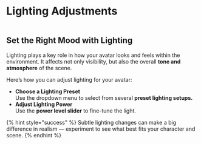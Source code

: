 # Lighting Adjustments

<figure><img src="https://lh7-rt.googleusercontent.com/docsz/AD_4nXcyfUv4zNGTwrmoAUK1wrsBcK0R0AkHrzGC4tT6lqcjQQimCX8p9vxV0o8h0TFIXEO_XNJHsU2BSvQZp94P5id_fAVX87vmIYCx_ebVFJFhbYTvCnQ6vGiYdcW00VLXtqRJivQ3?key=UBmSq8Y7gM25yDvVwPYY7g" alt=""><figcaption></figcaption></figure>

## Set the Right Mood with Lighting

Lighting plays a key role in how your avatar looks and feels within the environment. It affects not only visibility, but also the overall **tone and atmosphere** of the scene.

Here’s how you can adjust lighting for your avatar:

* **Choose a Lighting Preset**\
  Use the dropdown menu to select from several **preset lighting setups.**
* **Adjust Lighting Power**\
  Use the **power level slider** to fine-tune the light.

{% hint style="success" %}
Subtle lighting changes can make a big difference in realism — experiment to see what best fits your character and scene.
{% endhint %}

